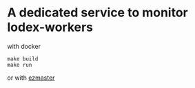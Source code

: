 # A dedicated service to monitor lodex-workers

with docker

    make build
    make run

or with [ezmaster](https://github.com/Inist-CNRS/ezmaster)



